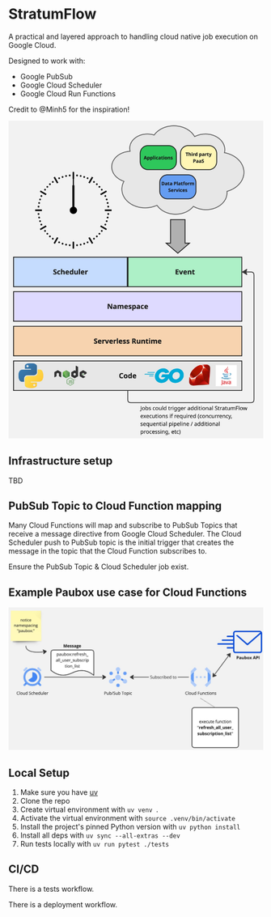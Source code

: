 # StratumFlow

A practical and layered approach to handling cloud native job execution on Google Cloud.

Designed to work with:
- Google PubSub
- Google Cloud Scheduler
- Google Cloud Run Functions

Credit to @Minh5 for the inspiration!

<img src="assets/stratumflow.jpg" alt="Cloud Function Flow" width="650"/>

## Infrastructure setup

TBD

## PubSub Topic to Cloud Function mapping

Many Cloud Functions will map and subscribe to PubSub Topics that receive a message directive from Google Cloud Scheduler. The Cloud Scheduler push to PubSub topic is the initial trigger that creates the message in the topic that the Cloud Function subscribes to.

Ensure the PubSub Topic & Cloud Scheduler job exist.

## Example Paubox use case for Cloud Functions

<img src="assets/example-flow-with-paubox.jpg" alt="Cloud Function Flow" width="650"/>

## Local Setup

1. Make sure you have [uv](https://docs.astral.sh/uv/)
2. Clone the repo
3. Create virtual environment with `uv venv `.
4. Activate the virtual environment with `source .venv/bin/activate`
5. Install the project's pinned Python version with `uv python install`
6. Install all deps with `uv sync --all-extras --dev`
7. Run tests locally with `uv run pytest ./tests`

## CI/CD

There is a tests workflow.

There is a deployment workflow.
